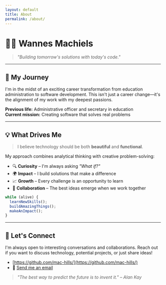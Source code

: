 ```yaml
---
layout: default
title: About
permalink: /about/
---
```


# 👨‍💻 Wannes Machiels

> *"Building tomorrow's solutions with today's code."*

---

## 🚀 My Journey

I'm in the midst of an exciting career transformation from education administration to software development. This isn't just a career change—it's the alignment of my work with my deepest passions.

**Previous life:** Administrative officer and secretary in education  
**Current mission:** Creating software that solves real problems

---

## 💡 What Drives Me

> I believe technology should be both **beautiful** and **functional**.

My approach combines analytical thinking with creative problem-solving:

- 🔍 **Curiosity** – I'm always asking *"What if?"*
- 🌍 **Impact** – I build solutions that make a difference
- 📈 **Growth** – Every challenge is an opportunity to learn
- 🤝 **Collaboration** – The best ideas emerge when we work together

```javascript
while (alive) {
  learnNewSkills();
  buildAmazingThings();
  makeAnImpact();
}
```

---

## 🤝 Let's Connect

I'm always open to interesting conversations and collaborations. Reach out if you want to discuss technology, potential projects, or just share ideas!

- [https://github.com/mac-hills/](https://github.com/mac-hills/)
- 📧 [Send me an email](mailto:wmach73@gmail.com)

> *"The best way to predict the future is to invent it." – Alan Kay*